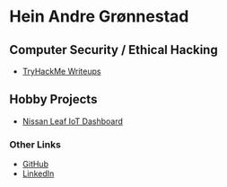 # Hein Andre Grønnestad



## Computer Security / Ethical Hacking

- [TryHackMe Writeups](ctf-thm-public)


## Hobby Projects

- [Nissan Leaf IoT Dashboard](leaf-display)


### Other Links

- [GitHub](https://github.com/hagronnestad/)
- [LinkedIn](https://www.linkedin.com/in/heinandre/)